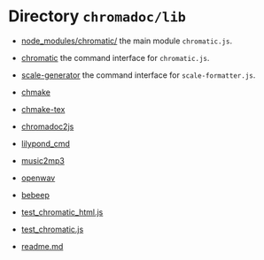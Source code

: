 
Directory `chromadoc/lib`
==============================

- [node_modules/chromatic/](node_modules/chromatic/readme) the main module
  `chromatic.js`.

- [chromatic](chromatic) the command interface for `chromatic.js`.

- [scale-generator](scale-generator) the command interface for
  `scale-formatter.js`.

- [chmake](chmake)


- [chmake-tex](chmake-tex)
- [chromadoc2js](chromadoc2js)
- [lilypond_cmd](lilypond_cmd)
- [music2mp3](music2mp3)
- [openwav](openwav)
- [bebeep](bebeep)
- [test_chromatic_html.js](test_chromatic_html.js)
- [test_chromatic.js](test_chromatic.js)
- [readme.md](readme.md)


[modeline]: # ( vim: set path+=../ suffixesadd+=/readme.md,.md fo+=a expandtab fenc=utf-8 spell spl=en: )


